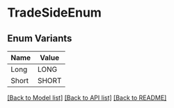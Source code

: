 # TradeSideEnum

## Enum Variants

| Name | Value |
|---- | -----|
| Long | LONG |
| Short | SHORT |


[[Back to Model list]](../README.md#documentation-for-models) [[Back to API list]](../README.md#documentation-for-api-endpoints) [[Back to README]](../README.md)


